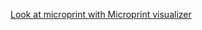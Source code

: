 [Look at microprint with Microprint visualizer](https://alphasteam.github.io/microprint-visualizer/?url=https://api.github.com/repos/AlphaSteam/julia-vscode-microprint-test/contents/microprint(windows-latest,1.8).svg&ref=refs/heads/master)